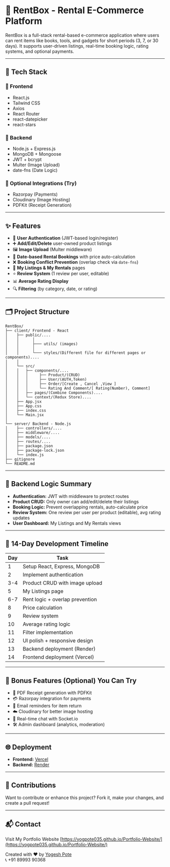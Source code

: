# 🛒 RentBox - Rental E-Commerce Platform

RentBox is a full-stack rental-based e-commerce application where users can rent items like books, tools, and gadgets for short periods (3, 7, or 30 days). It supports user-driven listings, real-time booking logic, rating systems, and optional payments.

---

## 🚀 Tech Stack

### 🔧 Frontend

- React.js
- Tailwind CSS
- Axios
- React Router
- react-datepicker
- react-stars

### 🔩 Backend

- Node.js + Express.js
- MongoDB + Mongoose
- JWT + bcrypt
- Multer (Image Upload)
- date-fns (Date Logic)

### 🧩 Optional Integrations (Try)

- Razorpay (Payments)
- Cloudinary (Image Hosting)
- PDFKit (Receipt Generation)

---

## ✨ Features

- 🔐 **User Authentication** (JWT-based login/register)
- ➕ **Add/Edit/Delete** user-owned product listings
- 🖼️ **Image Upload** (Multer middleware)
- 📆 **Date-based Rental Bookings** with price auto-calculation
- ❌ **Booking Conflict Prevention** (overlap check via `date-fns`)
- 🧾 **My Listings & My Rentals** pages
- ⭐ **Review System** (1 review per user, editable)
- 📊 **Average Rating Display**
- 🔍 **Filtering** (by category, date, or rating)

---

## 🗂️ Project Structure

```
RentBox/
├── client/ Frontend - React
│    ├── public/....
│    │      │   
│    │      ├─── utils/ (images)   
│    │      │   
│    │      └─── styles/(Different file for different pages or components)....
│    │
│    └── src/
│    │   ├── components/....
│    │   │     ├── Product/(CRUD)
│    │   │     ├── User/(AUTH,Token)
│    │   │     ├── Order/[Create , Cancel ,View ]
│    │   │     └── Rating And Comment/[ Rating(Number), Comment]
│    │   ├── pages/(Combine Components)....
│    │   └── context/(Redux Store)....
│    ├── App.jsx
│    ├── App.css
│    ├── index.css
│    └── Main.jsx
│
└── server/ Backend - Node.js
│    ├── controllers/....
│    ├── middleware/....
│    ├── models/....
│    ├── routes/....
│    ├── package.json
│    ├── package-lock.json
│    └── index.js
├── gitignore
└── README.md
```

---

## 🔁 Backend Logic Summary

- **Authentication:** JWT with middleware to protect routes
- **Product CRUD:** Only owner can add/edit/delete their listings
- **Booking Logic:** Prevent overlapping rentals, auto-calculate price
- **Review System:** One review per user per product (editable), avg rating updates
- **User Dashboard:** My Listings and My Rentals views

---

## 📅 14-Day Development Timeline

| Day | Task                            |
| --- | ------------------------------- |
| 1   | Setup React, Express, MongoDB   |
| 2   | Implement authentication        |
| 3-4 | Product CRUD with image upload  |
| 5   | My Listings page                |
| 6-7 | Rent logic + overlap prevention |
| 8   | Price calculation               |
| 9   | Review system                   |
| 10  | Average rating logic            |
| 11  | Filter implementation           |
| 12  | UI polish + responsive design   |
| 13  | Backend deployment (Render)     |
| 14  | Frontend deployment (Vercel)    |

---

## 🎁 Bonus Features (Optional) You Can Try

- 🧾 PDF Receipt generation with PDFKit
- 💳 Razorpay integration for payments
- 📧 Email reminders for item return
- ☁️ Cloudinary for better image hosting
- 💬 Real-time chat with Socket.io
- 🛠 Admin dashboard (analytics, moderation)

---

## 🌐 Deployment

- **Frontend:** [Vercel](https://vercel.com/)
- **Backend:** [Render](https://render.com/)

---

## 🙌 Contributions

Want to contribute or enhance this project? Fork it, make your changes, and create a pull request!

---

## 📬 Contact

Visit My Portfolio Website [https://yogpote035.github.io/Portfolio-Website/](https://yogpote035.github.io/Portfolio-Website/)

Created with ❤️ by [Yogesh Pote](mailto:yogpote035@gmail.com)  
📞 +91 89993 90368
